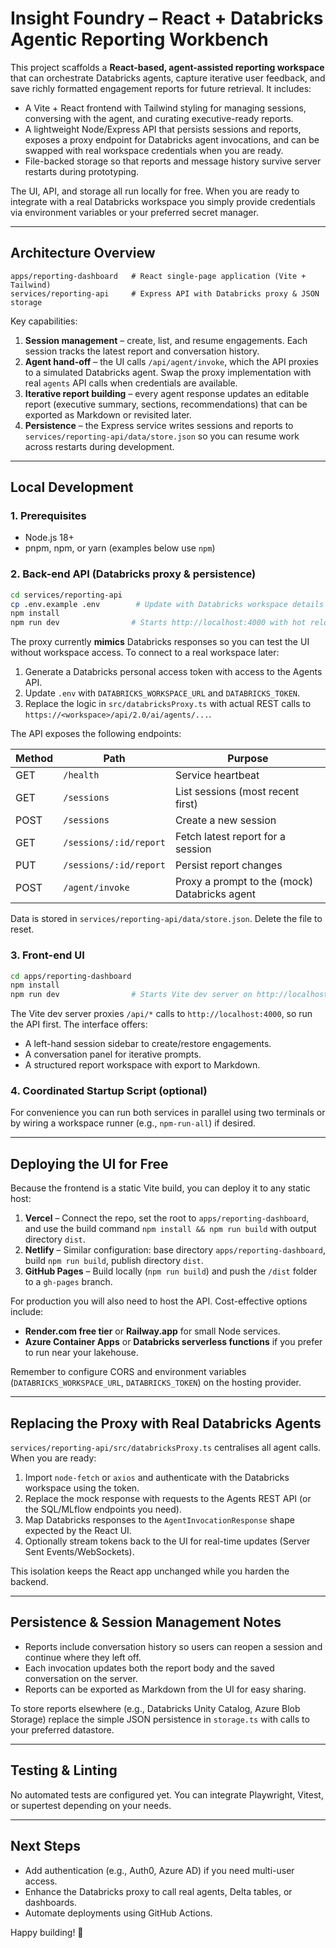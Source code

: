 # Insight Foundry – React + Databricks Agentic Reporting Workbench

This project scaffolds a **React-based, agent-assisted reporting workspace** that can orchestrate Databricks agents, capture iterative user feedback, and save richly formatted engagement reports for future retrieval. It includes:

- A Vite + React frontend with Tailwind styling for managing sessions, conversing with the agent, and curating executive-ready reports.
- A lightweight Node/Express API that persists sessions and reports, exposes a proxy endpoint for Databricks agent invocations, and can be swapped with real workspace credentials when you are ready.
- File-backed storage so that reports and message history survive server restarts during prototyping.

The UI, API, and storage all run locally for free. When you are ready to integrate with a real Databricks workspace you simply provide credentials via environment variables or your preferred secret manager.

---

## Architecture Overview

```
apps/reporting-dashboard   # React single-page application (Vite + Tailwind)
services/reporting-api     # Express API with Databricks proxy & JSON storage
```

Key capabilities:

1. **Session management** – create, list, and resume engagements. Each session tracks the latest report and conversation history.
2. **Agent hand-off** – the UI calls `/api/agent/invoke`, which the API proxies to a simulated Databricks agent. Swap the proxy implementation with real `agents` API calls when credentials are available.
3. **Iterative report building** – every agent response updates an editable report (executive summary, sections, recommendations) that can be exported as Markdown or revisited later.
4. **Persistence** – the Express service writes sessions and reports to `services/reporting-api/data/store.json` so you can resume work across restarts during development.

---

## Local Development

### 1. Prerequisites

- Node.js 18+
- pnpm, npm, or yarn (examples below use `npm`)

### 2. Back-end API (Databricks proxy & persistence)

```bash
cd services/reporting-api
cp .env.example .env        # Update with Databricks workspace details when ready
npm install
npm run dev                # Starts http://localhost:4000 with hot reload
```

The proxy currently **mimics** Databricks responses so you can test the UI without workspace access. To connect to a real workspace later:

1. Generate a Databricks personal access token with access to the Agents API.
2. Update `.env` with `DATABRICKS_WORKSPACE_URL` and `DATABRICKS_TOKEN`.
3. Replace the logic in `src/databricksProxy.ts` with actual REST calls to `https://<workspace>/api/2.0/ai/agents/...`.

The API exposes the following endpoints:

| Method | Path                          | Purpose                                   |
| ------ | ----------------------------- | ----------------------------------------- |
| GET    | `/health`                     | Service heartbeat                         |
| GET    | `/sessions`                   | List sessions (most recent first)         |
| POST   | `/sessions`                   | Create a new session                      |
| GET    | `/sessions/:id/report`        | Fetch latest report for a session         |
| PUT    | `/sessions/:id/report`        | Persist report changes                    |
| POST   | `/agent/invoke`               | Proxy a prompt to the (mock) Databricks agent |

Data is stored in `services/reporting-api/data/store.json`. Delete the file to reset.

### 3. Front-end UI

```bash
cd apps/reporting-dashboard
npm install
npm run dev                # Starts Vite dev server on http://localhost:5173
```

The Vite dev server proxies `/api/*` calls to `http://localhost:4000`, so run the API first. The interface offers:

- A left-hand session sidebar to create/restore engagements.
- A conversation panel for iterative prompts.
- A structured report workspace with export to Markdown.

### 4. Coordinated Startup Script (optional)

For convenience you can run both services in parallel using two terminals or by wiring a workspace runner (e.g., `npm-run-all`) if desired.

---

## Deploying the UI for Free

Because the frontend is a static Vite build, you can deploy it to any static host:

1. **Vercel** – Connect the repo, set the root to `apps/reporting-dashboard`, and use the build command `npm install && npm run build` with output directory `dist`.
2. **Netlify** – Similar configuration: base directory `apps/reporting-dashboard`, build `npm run build`, publish directory `dist`.
3. **GitHub Pages** – Build locally (`npm run build`) and push the `/dist` folder to a `gh-pages` branch.

For production you will also need to host the API. Cost-effective options include:

- **Render.com free tier** or **Railway.app** for small Node services.
- **Azure Container Apps** or **Databricks serverless functions** if you prefer to run near your lakehouse.

Remember to configure CORS and environment variables (`DATABRICKS_WORKSPACE_URL`, `DATABRICKS_TOKEN`) on the hosting provider.

---

## Replacing the Proxy with Real Databricks Agents

`services/reporting-api/src/databricksProxy.ts` centralises all agent calls. When you are ready:

1. Import `node-fetch` or `axios` and authenticate with the Databricks workspace using the token.
2. Replace the mock response with requests to the Agents REST API (or the SQL/MLflow endpoints you need).
3. Map Databricks responses to the `AgentInvocationResponse` shape expected by the React UI.
4. Optionally stream tokens back to the UI for real-time updates (Server Sent Events/WebSockets).

This isolation keeps the React app unchanged while you harden the backend.

---

## Persistence & Session Management Notes

- Reports include conversation history so users can reopen a session and continue where they left off.
- Each invocation updates both the report body and the saved conversation on the server.
- Reports can be exported as Markdown from the UI for easy sharing.

To store reports elsewhere (e.g., Databricks Unity Catalog, Azure Blob Storage) replace the simple JSON persistence in `storage.ts` with calls to your preferred datastore.

---

## Testing & Linting

No automated tests are configured yet. You can integrate Playwright, Vitest, or supertest depending on your needs.

---

## Next Steps

- Add authentication (e.g., Auth0, Azure AD) if you need multi-user access.
- Enhance the Databricks proxy to call real agents, Delta tables, or dashboards.
- Automate deployments using GitHub Actions.

Happy building! 🚀
